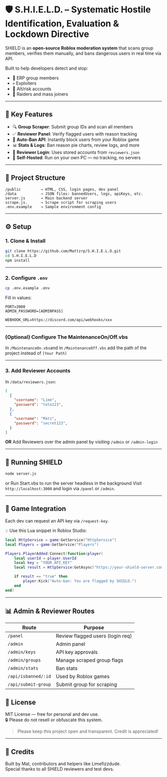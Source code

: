 # 🛡️ S.H.I.E.L.D. – Systematic Hostile Identification, Evaluation & Lockdown Directive

SHIELD is an **open-source Roblox moderation system** that scans group members, verifies them manually, and bans dangerous users in real time via API.

Built to help developers detect and stop:
- 🚫 ERP group members
- 💀 Exploiters
- 👥 Alt/risk accounts
- 🎯 Raiders and mass joiners

---

## 🚀 Key Features

- 🔍 **Group Scraper**: Submit group IDs and scan all members
- ✅ **Reviewer Panel**: Verify flagged users with reason tracking
- 🔨 **Auto-Ban API**: Instantly block users from your Roblox game
- 📊 **Stats & Logs**: Ban reason pie charts, review logs, and more
- 🔐 **Reviewer Login**: Uses stored accounts from `reviewers.json`
- 💾 **Self-Hosted**: Run on your own PC — no tracking, no servers

---

## 🧰 Project Structure

```
/public         → HTML, CSS, login pages, dev panel  
/data           → JSON files: bannedUsers, logs, apiKeys, etc.  
server.js       → Main backend server
scrape.js.      → Scrape script for scraping users
.env.example    → Sample environment config  
```

---

## ⚙️ Setup

### 1. Clone & Install

```bash
git clone https://github.com/Mattzrp/S.H.I.E.L.D.git
cd S.H.I.E.L.D
npm install
```

---

### 2. Configure `.env`

```bash
cp .env.example .env
```

Fill in values:

```env
PORT=3000
ADMIN_PASSWORD=[ADMINPASS]

WEBHOOK_URL=https://discord.com/api/webhooks/xxx
```

---
### (Optional) Configure The MaintenanceOn/Off.vbs
In `/MaintenanceOn.vbs`and in `/MaintenanceOff.vbs`
add the path of the project instead of `[Your Path]`

---
### 3. Add Reviewer Accounts

In `/data/reviewers.json`:

```json
[
  {
    "username": "Lime",
    "password": "toto123",
  },
  {
    "username": "Matz",
    "password": "secret123",
  }
]
```
**OR**
Add Reviewers over the admin panel by visiting `/admin` or `/admin-login`

---

## 🧪 Running SHIELD

```bash
node server.js
```
or
Run Start.vbs to run the server headless in the background
Visit `http://localhost:3000` and login via `/panel` or `/admin`.

---

## 🔌 Game Integration

Each dev can request an API key via `/request-key`.

💡 Use this Lua snippet in Roblox Studio:

```lua
local HttpService = game:GetService("HttpService")
local Players = game:GetService("Players")

Players.PlayerAdded:Connect(function(player)
	local userId = player.UserId
	local key = "YOUR_API_KEY"
	local result = HttpService:GetAsync("https://your-shield-server.com/api/isbanned/" .. userId .. "?key=" .. key)

	if result == "true" then
		player:Kick("Auto-ban: You are flagged by SHIELD.")
	end
end)
```

---

## 📊 Admin & Reviewer Routes

| Route                  | Purpose                          |
|------------------------|----------------------------------|
| `/panel`               | Review flagged users (login req)  
| `/admin`               | Admin panel  
| `/admin/keys`          | API key approvals  
| `/admin/groups`        | Manage scraped group flags  
| `/admin/stats`         | Ban stats 
| `/api/isbanned/:id`    | Used by Roblox games  
| `/api/submit-group`    | Submit group for scraping  

## 📜 License

MIT License — free for personal and dev use.  
🔒 Please do not resell or obfuscate this system.

> Please keep this project open and transparent. Credit is appreciated!

---

## 👥 Credits

Built by Mat, contributors and helpers like Limefizzdude.  
Special thanks to all SHIELD reviewers and test devs.

